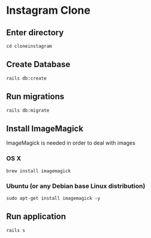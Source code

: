# Instagram Clone

## Enter directory
```
cd cloneinstagram
```

## Create Database
```
rails db:create
```

## Run migrations
```
rails db:migrate
```

## Install ImageMagick
ImageMagick is needed in order to deal with images

### OS X
```
brew install imagemagick
```

### Ubuntu (or any Debian base Linux distribution)
```
sudo apt-get install imagemagick -y
```

## Run application
```
rails s
```
